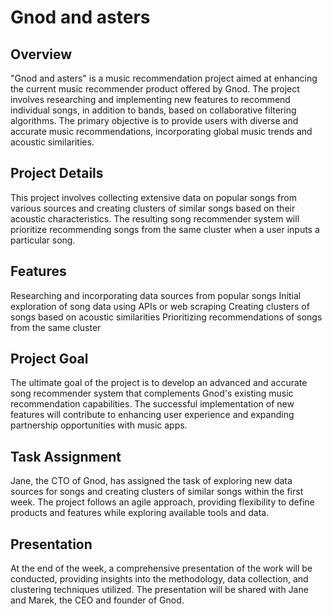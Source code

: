 # Gnod and asters
## Overview
"Gnod and asters" is a music recommendation project aimed at enhancing the current music recommender product offered by Gnod. The project involves researching and implementing new features to recommend individual songs, in addition to bands, based on collaborative filtering algorithms. The primary objective is to provide users with diverse and accurate music recommendations, incorporating global music trends and acoustic similarities.

## Project Details
This project involves collecting extensive data on popular songs from various sources and creating clusters of similar songs based on their acoustic characteristics. The resulting song recommender system will prioritize recommending songs from the same cluster when a user inputs a particular song.

## Features
Researching and incorporating data sources from popular songs
Initial exploration of song data using APIs or web scraping
Creating clusters of songs based on acoustic similarities
Prioritizing recommendations of songs from the same cluster
## Project Goal
The ultimate goal of the project is to develop an advanced and accurate song recommender system that complements Gnod's existing music recommendation capabilities. The successful implementation of new features will contribute to enhancing user experience and expanding partnership opportunities with music apps.

## Task Assignment
Jane, the CTO of Gnod, has assigned the task of exploring new data sources for songs and creating clusters of similar songs within the first week. The project follows an agile approach, providing flexibility to define products and features while exploring available tools and data.

## Presentation
At the end of the week, a comprehensive presentation of the work will be conducted, providing insights into the methodology, data collection, and clustering techniques utilized. The presentation will be shared with Jane and Marek, the CEO and founder of Gnod.
